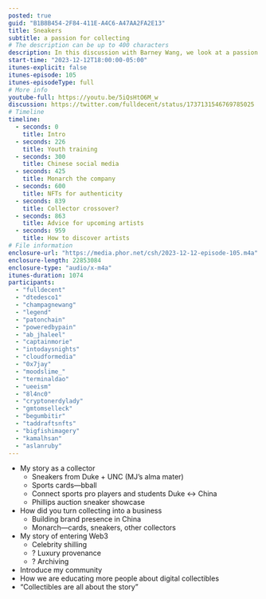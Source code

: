```yaml
---
posted: true
guid: "B1B8B454-2F84-411E-A4C6-A47AA2FA2E13"
title: Sneakers
subtitle: a passion for collecting
# The description can be up to 400 characters
description: In this discussion with Barney Wang, we look at a passion for collecting sneakers. How to deal with your parents, how to make it a business and successful pivots with celebrities and collectors making into a career.
start-time: "2023-12-12T18:00:00-05:00"
itunes-explicit: false
itunes-episode: 105
itunes-episodeType: full
# More info
youtube-full: https://youtu.be/5iQsHtO6M_w
discussion: https://twitter.com/fulldecent/status/1737131546769785025
# Timeline
timeline:
  - seconds: 0
    title: Intro
  - seconds: 226
    title: Youth training
  - seconds: 300
    title: Chinese social media
  - seconds: 425
    title: Monarch the company
  - seconds: 600
    title: NFTs for authenticity
  - seconds: 839
    title: Collector crossover?
  - seconds: 863
    title: Advice for upcoming artists
  - seconds: 959
    title: How to discover artists
# File information
enclosure-url: "https://media.phor.net/csh/2023-12-12-episode-105.m4a"
enclosure-length: 22853084
enclosure-type: "audio/x-m4a"
itunes-duration: 1074
participants:
  - "fulldecent"
  - "dtedesco1"
  - "champagnewang"
  - "legend"
  - "patonchain"
  - "poweredbypain"
  - "ab_jhaleel"
  - "captainmorie"
  - "intodaysnights"
  - "cloudformedia"
  - "0x7jay"
  - "moodslime_"
  - "terminaldao"
  - "ueeism"
  - "8l4nc0"
  - "cryptonerdylady"
  - "gmtomselleck"
  - "begumbitir"
  - "taddraftsnfts"
  - "bigfishimagery"
  - "kamalhsan"
  - "aslanruby"
---
```


<!--end of quick notes-->

- My story as a collector
  - Sneakers from Duke + UNC (MJ’s alma mater)
  - Sports cards—bball
  - Connect sports pro players and students Duke <-> China
  - Phillips auction sneaker showcase
- How did you turn collecting into a business
  - Building brand presence in China
  - Monarch—cards, sneakers, other collectors
- My story of entering Web3
  - Celebrity shilling
  - ? Luxury provenance
  - ? Archiving
- Introduce my community
- How we are educating more people about digital collectibles
- “Collectibles are all about the story”